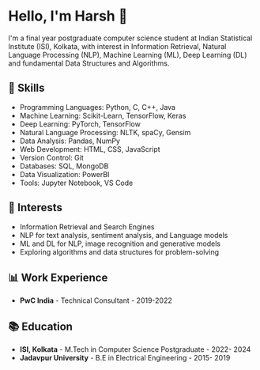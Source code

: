 # Hello, I'm Harsh 👋

I'm a final year postgraduate computer science student at Indian Statistical Institute (ISI), Kolkata, with interest in Information Retrieval, Natural Language Processing (NLP), Machine Learning (ML), Deep Learning (DL) and fundamental Data Structures and Algorithms.

## 🔧 Skills

- Programming Languages: Python, C, C++, Java
- Machine Learning: Scikit-Learn, TensorFlow, Keras
- Deep Learning: PyTorch, TensorFlow
- Natural Language Processing: NLTK, spaCy, Gensim
- Data Analysis: Pandas, NumPy
- Web Development: HTML, CSS, JavaScript
- Version Control: Git
- Databases: SQL, MongoDB
- Data Visualization: PowerBI
- Tools: Jupyter Notebook, VS Code

## 🌱 Interests

- Information Retrieval and Search Engines
- NLP for text analysis, sentiment analysis, and Language models
- ML and DL for NLP, image recognition and generative models
- Exploring algorithms and data structures for problem-solving

## 📊 Work Experience
-  **PwC India** - Technical Consultant - 2019-2022

## 📚 Education

- **ISI, Kolkata** - M.Tech in Computer Science Postgraduate - 2022- 2024
- **Jadavpur University** - B.E in Electrical Engineering - 2015- 2019

<!--
## 📊 Projects

- [Project 1](#) - Brief description of the project.
- [Project 2](#) - Brief description of the project.
- [Project 3](#) - Brief description of the project.

## 📫 Contact Me

- LinkedIn: [Your LinkedIn Profile](#)
- Email: [Your Email Address](mailto:youremail@example.com)
- Portfolio: [Your Portfolio Website](#)

## 📌 GitHub Stats

![Your GitHub Stats](https://github-readme-stats.vercel.app/api?username=yourusername&show_icons=true&theme=dark)

## 🚀 Fun Fact

I enjoy solving puzzles and playing in my free time!

Feel free to explore my GitHub repositories to see more of my projects and contributions.
-->

<!-- Add any additional sections or customization you prefer -->

